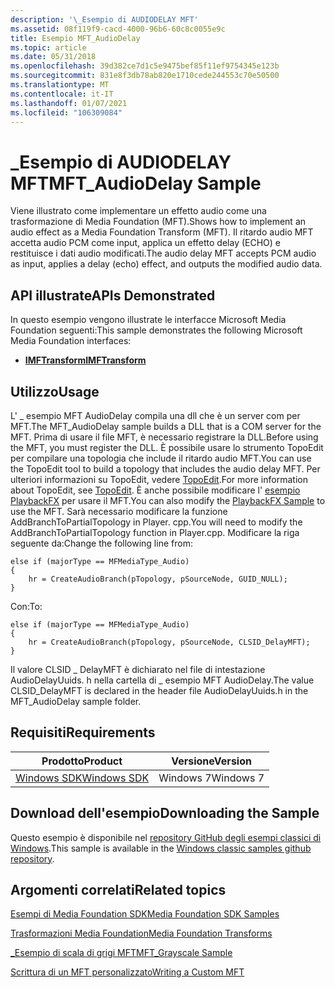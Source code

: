 ```yaml
---
description: '\_Esempio di AUDIODELAY MFT'
ms.assetid: 08f119f9-cacd-4000-96b6-60c8c0055e9c
title: Esempio MFT_AudioDelay
ms.topic: article
ms.date: 05/31/2018
ms.openlocfilehash: 39d382ce7d1c5e9475bef85f11ef9754345e123b
ms.sourcegitcommit: 831e8f3db78ab820e1710cede244553c70e50500
ms.translationtype: MT
ms.contentlocale: it-IT
ms.lasthandoff: 01/07/2021
ms.locfileid: "106309084"
---
```

# <a name="mft_audiodelay-sample"></a><span data-ttu-id="f5c84-103">\_Esempio di AUDIODELAY MFT</span><span class="sxs-lookup"><span data-stu-id="f5c84-103">MFT\_AudioDelay Sample</span></span>

<span data-ttu-id="f5c84-104">Viene illustrato come implementare un effetto audio come una trasformazione di Media Foundation (MFT).</span><span class="sxs-lookup"><span data-stu-id="f5c84-104">Shows how to implement an audio effect as a Media Foundation Transform (MFT).</span></span> <span data-ttu-id="f5c84-105">Il ritardo audio MFT accetta audio PCM come input, applica un effetto delay (ECHO) e restituisce i dati audio modificati.</span><span class="sxs-lookup"><span data-stu-id="f5c84-105">The audio delay MFT accepts PCM audio as input, applies a delay (echo) effect, and outputs the modified audio data.</span></span>

## <a name="apis-demonstrated"></a><span data-ttu-id="f5c84-106">API illustrate</span><span class="sxs-lookup"><span data-stu-id="f5c84-106">APIs Demonstrated</span></span>

<span data-ttu-id="f5c84-107">In questo esempio vengono illustrate le interfacce Microsoft Media Foundation seguenti:</span><span class="sxs-lookup"><span data-stu-id="f5c84-107">This sample demonstrates the following Microsoft Media Foundation interfaces:</span></span>

-   [<span data-ttu-id="f5c84-108">**IMFTransform**</span><span class="sxs-lookup"><span data-stu-id="f5c84-108">**IMFTransform**</span></span>](/windows/desktop/api/mftransform/nn-mftransform-imftransform)

## <a name="usage"></a><span data-ttu-id="f5c84-109">Utilizzo</span><span class="sxs-lookup"><span data-stu-id="f5c84-109">Usage</span></span>

<span data-ttu-id="f5c84-110">L' \_ esempio MFT AudioDelay compila una dll che è un server com per MFT.</span><span class="sxs-lookup"><span data-stu-id="f5c84-110">The MFT\_AudioDelay sample builds a DLL that is a COM server for the MFT.</span></span> <span data-ttu-id="f5c84-111">Prima di usare il file MFT, è necessario registrare la DLL.</span><span class="sxs-lookup"><span data-stu-id="f5c84-111">Before using the MFT, you must register the DLL.</span></span> <span data-ttu-id="f5c84-112">È possibile usare lo strumento TopoEdit per compilare una topologia che include il ritardo audio MFT.</span><span class="sxs-lookup"><span data-stu-id="f5c84-112">You can use the TopoEdit tool to build a topology that includes the audio delay MFT.</span></span> <span data-ttu-id="f5c84-113">Per ulteriori informazioni su TopoEdit, vedere [TopoEdit](topoedit.md).</span><span class="sxs-lookup"><span data-stu-id="f5c84-113">For more information about TopoEdit, see [TopoEdit](topoedit.md).</span></span> <span data-ttu-id="f5c84-114">È anche possibile modificare l' [esempio PlaybackFX](/previous-versions//bb970336(v=vs.85)) per usare il MFT.</span><span class="sxs-lookup"><span data-stu-id="f5c84-114">You can also modify the [PlaybackFX Sample](/previous-versions//bb970336(v=vs.85)) to use the MFT.</span></span> <span data-ttu-id="f5c84-115">Sarà necessario modificare la funzione AddBranchToPartialTopology in Player. cpp.</span><span class="sxs-lookup"><span data-stu-id="f5c84-115">You will need to modify the AddBranchToPartialTopology function in Player.cpp.</span></span> <span data-ttu-id="f5c84-116">Modificare la riga seguente da:</span><span class="sxs-lookup"><span data-stu-id="f5c84-116">Change the following line from:</span></span>

``` syntax
else if (majorType == MFMediaType_Audio)
{
    hr = CreateAudioBranch(pTopology, pSourceNode, GUID_NULL);
}
```

<span data-ttu-id="f5c84-117">Con:</span><span class="sxs-lookup"><span data-stu-id="f5c84-117">To:</span></span>

``` syntax
else if (majorType == MFMediaType_Audio)
{
    hr = CreateAudioBranch(pTopology, pSourceNode, CLSID_DelayMFT);
}
```

<span data-ttu-id="f5c84-118">Il valore CLSID \_ DelayMFT è dichiarato nel file di intestazione AudioDelayUuids. h nella cartella di \_ esempio MFT AudioDelay.</span><span class="sxs-lookup"><span data-stu-id="f5c84-118">The value CLSID\_DelayMFT is declared in the header file AudioDelayUuids.h in the MFT\_AudioDelay sample folder.</span></span>

## <a name="requirements"></a><span data-ttu-id="f5c84-119">Requisiti</span><span class="sxs-lookup"><span data-stu-id="f5c84-119">Requirements</span></span>



| <span data-ttu-id="f5c84-120">Prodotto</span><span class="sxs-lookup"><span data-stu-id="f5c84-120">Product</span></span>                                                        | <span data-ttu-id="f5c84-121">Versione</span><span class="sxs-lookup"><span data-stu-id="f5c84-121">Version</span></span>   |
|----------------------------------------------------------------|-----------|
| [<span data-ttu-id="f5c84-122">Windows SDK</span><span class="sxs-lookup"><span data-stu-id="f5c84-122">Windows SDK</span></span>](https://msdn.microsoft.com/windowsvista/bb980924.aspx) | <span data-ttu-id="f5c84-123">Windows 7</span><span class="sxs-lookup"><span data-stu-id="f5c84-123">Windows 7</span></span> |



 

## <a name="downloading-the-sample"></a><span data-ttu-id="f5c84-124">Download dell'esempio</span><span class="sxs-lookup"><span data-stu-id="f5c84-124">Downloading the Sample</span></span>

<span data-ttu-id="f5c84-125">Questo esempio è disponibile nel [repository GitHub degli esempi classici di Windows](https://github.com/Microsoft/Windows-classic-samples/tree/master/Samples/Win7Samples/multimedia/mediafoundation/mft_audiodelay).</span><span class="sxs-lookup"><span data-stu-id="f5c84-125">This sample is available in the [Windows classic samples github repository](https://github.com/Microsoft/Windows-classic-samples/tree/master/Samples/Win7Samples/multimedia/mediafoundation/mft_audiodelay).</span></span>

## <a name="related-topics"></a><span data-ttu-id="f5c84-126">Argomenti correlati</span><span class="sxs-lookup"><span data-stu-id="f5c84-126">Related topics</span></span>

<dl> <dt>

[<span data-ttu-id="f5c84-127">Esempi di Media Foundation SDK</span><span class="sxs-lookup"><span data-stu-id="f5c84-127">Media Foundation SDK Samples</span></span>](media-foundation-sdk-samples.md)
</dt> <dt>

[<span data-ttu-id="f5c84-128">Trasformazioni Media Foundation</span><span class="sxs-lookup"><span data-stu-id="f5c84-128">Media Foundation Transforms</span></span>](media-foundation-transforms.md)
</dt> <dt>

[<span data-ttu-id="f5c84-129">\_Esempio di scala di grigi MFT</span><span class="sxs-lookup"><span data-stu-id="f5c84-129">MFT\_Grayscale Sample</span></span>](mft-grayscale-sample.md)
</dt> <dt>

[<span data-ttu-id="f5c84-130">Scrittura di un MFT personalizzato</span><span class="sxs-lookup"><span data-stu-id="f5c84-130">Writing a Custom MFT</span></span>](writing-a-custom-mft.md)
</dt> </dl>

 

 
